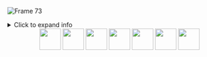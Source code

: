 <!--
**TrangNguyen808/TrangNguyen808** is a ✨ _special_ ✨ repository because its `README.md` (this file) appears on your GitHub profile.

Here are some ideas to get you started:![Frame 73](https://github.com/user-attachments/assets/0215c14f-c5c8-4223-8894-dfc5a387f70b)


- 🔭 I’m currently working on ...
- 🌱 I’m currently learning ...
- 👯 I’m looking to collaborate on ...
- 🤔 I’m looking for help with ...
- 💬 Ask me about ...
- 📫 How to reach me: ...
- 😄 Pronouns: ...
- ⚡ Fun fact: ...
-->
![Frame 73](https://github.com/user-attachments/assets/14961abd-4d66-4541-b2e7-da8b6d48cd94)
<details> <summary>Click to expand info</summary> loading...</details>
<div align="center">
  <img align="center" height="48" src="https://emoji.discadia.com/emojis/resized/6846ada5-19cc-426b-9fc3-360a8b53faa9_48x48.webp"/>
  <img align="center" height="48" src="https://emoji.discadia.com/emojis/resized/c4101faf-8e79-4ea6-b8a0-77347f033437_48x48.webp"/>
  <img align="center" height="48" src="https://emoji.discadia.com/emojis/resized/2bc2edb2-7547-4325-826c-aa55d75e18bc_48x48.webp"/>
  <img align="center" height="48" src="https://emoji.discadia.com/emojis/resized/c1af8609-dfd9-444f-b4dc-497050a7472b_48x48.webp"/>
  <img align="center" height="48" src="https://emoji.discadia.com/emojis/resized/badbdefe-1b65-48e6-9635-02c607649787_48x48.webp"/>
  <img align="center" height="48" src="https://emoji.discadia.com/emojis/resized/2f87ec87-8325-424b-a9d3-91e5dba028c4_48x48.webp"/>
  <img align="center" height="48" src="https://emoji.discadia.com/emojis/resized/ce418dc9-c25f-465d-877b-a564c04e43d0_48x48.webp"/>

</div>


